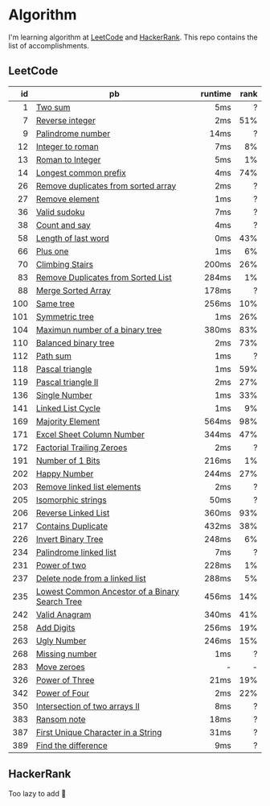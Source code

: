 # Algorithm

I'm learning algorithm at [LeetCode][leetcode] and [HackerRank][hackerrank].
This repo contains the list of accomplishments.

## LeetCode

id  | pb | runtime | rank
---: | --- | ---: | ---:
1 | [Two sum][1] | 5ms | ?
7 | [Reverse integer][7] | 2ms | 51%
9 | [Palindrome number][9] | 14ms | ?
12 | [Integer to roman][12] | 7ms | 8%
13 | [Roman to Integer][13] | 5ms | 1%
14 | [Longest common prefix][14] | 4ms | 74%
26 | [Remove duplicates from sorted array][26] | 2ms | ?
27 | [Remove element][27] | 1ms | ?
36 | [Valid sudoku][36] | 7ms | ?
38 | [Count and say][38] | 4ms | ?
58 | [Length of last word][58] | 0ms | 43%
66 | [Plus one][66] | 1ms | 6%
70 | [Climbing Stairs][70] | 200ms | 26%
83 | [Remove Duplicates from Sorted List][83] | 284ms | 1%
88 | [Merge Sorted Array][88] | 178ms | ?
100 | [Same tree][100] | 256ms | 10%
101 | [Symmetric tree][101] | 1ms | 26%
104 | [Maximun number of a binary tree][104] | 380ms | 83%
110 | [Balanced binary tree][110] | 2ms | 73%
112 | [Path sum][112] | 1ms | ?
118 | [Pascal triangle][118] | 1ms | 59%
119 | [Pascal triangle II][119] | 2ms | 27%
136 | [Single Number][136] | 1ms | 33%
141 | [Linked List Cycle][141] | 1ms | 9%
169 | [Majority Element][169] | 564ms | 98%
171 | [Excel Sheet Column Number][171] | 344ms | 47%
172 | [Factorial Trailing Zeroes][172] | 2ms | ?
191 | [Number of 1 Bits][191] | 216ms | 1%
202 | [Happy Number][202] | 244ms | 27%
203 | [Remove linked list elements][203] | 2ms | ?
205 | [Isomorphic strings][205] | 50ms | ?
206 | [Reverse Linked List][206] | 360ms | 93%
217 | [Contains Duplicate][217] | 432ms | 38%
226 | [Invert Binary Tree][226] | 248ms | 6%
234 | [Palindrome linked list][234] | 7ms | ?
231 | [Power of two][231] | 228ms | 1%
237 | [Delete node from a linked list][237] | 288ms | 5%
235 | [Lowest Common Ancestor of a Binary Search Tree][235] | 456ms | 14%
242 | [Valid Anagram][242] | 340ms | 41%
258 | [Add Digits][258] | 256ms | 19%
263 | [Ugly Number][263] | 246ms | 15%
268 | [Missing number][268] | 1ms | ?
283 | [Move zeroes][283] | - | -
326 | [Power of Three][326] | 21ms | 19%
342 | [Power of Four][342] | 2ms | 22%
350 | [Intersection of two arrays II][350] | 8ms | ?
383 | [Ransom note][383] | 18ms | ?
387 | [First Unique Character in a String][387] | 31ms | ?
389 | [Find the difference][389] | 9ms | ?

## HackerRank

Too lazy to add :see_no_evil:

[leetcode]: https://leetcode.com
[hackerrank]: http://hackerrank.com

[1]: https://leetcode.com/problems/two-sum/
[7]: https://leetcode.com/problems/reverse-integer/
[9]: https://leetcode.com/problems/palindrome-number/
[12]: https://leetcode.com/problems/integer-to-roman/
[13]: https://leetcode.com/problems/roman-to-integer/
[14]: https://leetcode.com/problems/longest-common-prefix/
[26]: https://leetcode.com/problems/remove-duplicates-from-sorted-array/
[27]: https://leetcode.com/problems/remove-element/
[36]: https://leetcode.com/problems/valid-sudoku/
[38]: https://leetcode.com/problems/count-and-say/
[58]: https://leetcode.com/problems/length-of-last-word/
[66]: https://leetcode.com/problems/plus-one/
[70]: https://leetcode.com/problems/climbing-stairs/
[83]: https://leetcode.com/problems/remove-duplicates-from-sorted-list/
[88]: https://leetcode.com/problems/merge-sorted-array/
[100]: https://leetcode.com/problems/same-tree/
[101]: https://leetcode.com/problems/symmetric-tree/
[104]: https://leetcode.com/problems/maximum-depth-of-binary-tree/
[110]: https://leetcode.com/problems/balanced-binary-tree/
[112]: https://leetcode.com/problems/path-sum/
[118]: https://leetcode.com/problems/pascals-triangle/
[119]: https://leetcode.com/problems/pascals-triangle-ii/
[136]: https://leetcode.com/problems/single-number/
[141]: https://leetcode.com/problems/linked-list-cycle/
[169]: https://leetcode.com/problems/majority-element/
[171]: https://leetcode.com/problems/excel-sheet-column-number/
[172]: https://leetcode.com/problems/factorial-trailing-zeroes/
[191]: https://leetcode.com/problems/number-of-1-bits/
[202]: https://leetcode.com/problems/happy-number/
[203]: https://leetcode.com/problems/remove-linked-list-elements/
[205]: https://leetcode.com/problems/isomorphic-strings/
[206]: https://leetcode.com/problems/reverse-linked-list/
[217]: https://leetcode.com/problems/contains-duplicate/
[226]: https://leetcode.com/problems/invert-binary-tree/
[234]: https://leetcode.com/problems/palindrome-linked-list/
[231]: https://leetcode.com/problems/power-of-two/
[235]: https://leetcode.com/problems/lowest-common-ancestor-of-a-binary-search-tree/
[237]: https://leetcode.com/problems/delete-node-in-a-linked-list/
[242]: https://leetcode.com/problems/valid-anagram/
[258]: https://leetcode.com/problems/add-digits/
[263]: https://leetcode.com/problems/ugly-number/
[268]: https://leetcode.com/problems/missing-number/
[283]: https://leetcode.com/problems/move-zeroes/
[326]: https://leetcode.com/problems/power-of-three/
[342]: https://leetcode.com/problems/power-of-four/
[350]: https://leetcode.com/problems/intersection-of-two-arrays-ii/
[383]: https://leetcode.com/problems/ransom-note/
[387]: https://leetcode.com/problems/first-unique-character-in-a-string/
[389]: https://leetcode.com/problems/find-the-difference/
